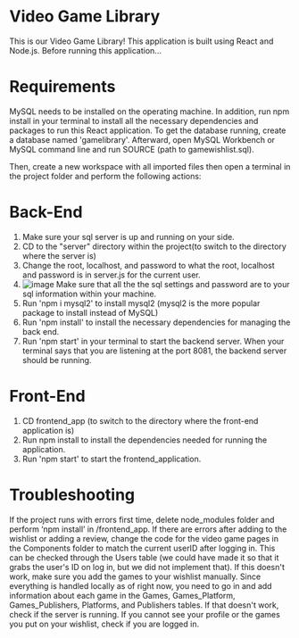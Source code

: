 # Video Game Library

This is our Video Game Library! This application is built using React and Node.js. Before running this application... 

# Requirements
MySQL needs to be installed on the operating machine. In addition, run npm install in your terminal to 
install all the necessary dependencies and packages to run this React application.
To get the database running, create a database named 'gamelibrary'. 
Afterward, open MySQL Workbench or MySQL command line and run SOURCE (path to gamewishlist.sql). 

Then, create a new workspace with all imported files then open a terminal in the project folder and perform the following actions:

# Back-End
1) Make sure your sql server is up and running on your side. 
2) CD to the "server" directory within the project(to switch to the directory where the server is)
3) Change the root, localhost, and password to what the root, localhost and password is in server.js for the current user.
4) ![image](https://github.com/chrischin555/Video-Game-Library/assets/54284709/aa8fe5b1-11e7-482c-b03f-e21875f5d367)
Make sure that all the the sql settings and password are to your sql information within your machine.
5) Run 'npm i mysql2' to install mysql2 (mysql2 is the more popular package to install instead of MySQL)
6) Run 'npm install' to install the necessary dependencies for managing the back end. 
7) Run 'npm start' in your terminal to start the backend server. When your terminal says that you are listening at the port 8081, the backend server should be running.

# Front-End 
1) CD frontend_app (to switch to the directory where the front-end application is)
2) Run npm install to install the dependencies needed for running the application.
3) Run 'npm start' to start the frontend_application.  

# Troubleshooting
If the project runs with errors first time, delete node_modules folder and perform ‘npm install’ in /frontend_app.
If there are errors after adding to the wishlist or adding a review, change the code for the video game pages in the Components folder to match the current userID after logging in. This can be checked through the Users table (we could have made it so that it grabs the user's ID on log in, but we did not implement that).
If this doesn't work, make sure you add the games to your wishlist manually. Since everything is handled locally as of right now, you need to go in and add information about each game in the Games, Games_Platform, Games_Publishers, Platforms, and Publishers tables. 
If that doesn't work, check if the server is running. 
If you cannot see your profile or the games you put on your wishlist, check if you are logged in. 
